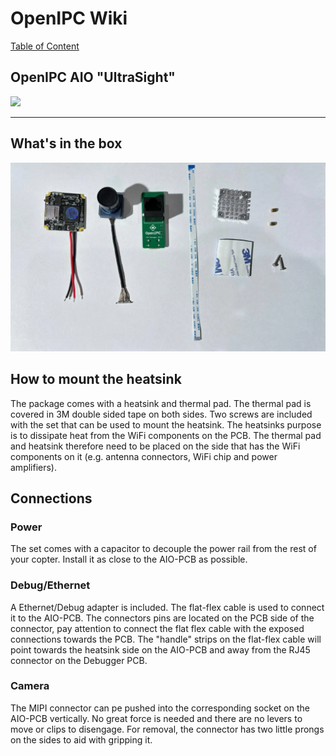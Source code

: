 # OpenIPC Wiki
[Table of Content](../README.md)

OpenIPC AIO "UltraSight"
---

<a href="https://store.openipc.org"><img src="../images/fpv-openipc-aio.webp"></a>

---

## What's in the box

<img src="../images/fpv-openipc-aio-content.webp"></a>

## How to mount the heatsink

The package comes with a heatsink and thermal pad. The thermal pad is covered in 3M double sided tape on both sides. Two screws are included with the set that can be used to mount the heatsink. The heatsinks purpose is to dissipate heat from the WiFi components on the PCB. The thermal pad and heatsink therefore need to be placed on the side that has the WiFi components on it (e.g. antenna connectors, WiFi chip and power amplifiers).

## Connections

### Power

The set comes with a capacitor to decouple the power rail from the rest of your copter. Install it as close to the AIO-PCB as possible.

### Debug/Ethernet

A Ethernet/Debug adapter is included. The flat-flex cable is used to connect it to the AIO-PCB. The connectors pins are located on the PCB side of the connector, pay attention to connect the flat flex cable with the exposed connections towards the PCB. The "handle" strips on the flat-flex cable will point towards the heatsink side on the AIO-PCB and away from the RJ45 connector on the Debugger PCB.

### Camera

The MIPI connector can pe pushed into the corresponding socket on the AIO-PCB vertically. No great force is needed and there are no levers to move or clips to disengage. For removal, the connector has two little prongs on the sides to aid with gripping it.
